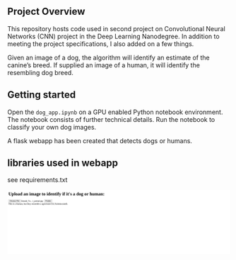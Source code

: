 ## Project Overview

This repository hosts code used in second project on Convolutional Neural Networks (CNN) project in the Deep Learning Nanodegree. In addition to meeting the project specifications, I also added on a few things. 

Given an image of a dog, the algorithm will identify an estimate of the canine’s breed.  If supplied an image of a human, it will identify the resembling dog breed.  

## Getting started
Open the `dog_app.ipynb` on a GPU enabled Python notebook environment. The notebook consists of further technical details. Run the notebook to classify your own dog images.

A flask webapp has been created that detects dogs or humans.

## libraries used in webapp
see requirements.txt

![alt text](https://github.com/louisbrown1/Project-4/blob/master/Screenshot%202023-09-25%205.31.14%20PM.png?raw=true)
